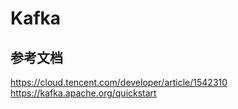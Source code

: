 # Kafka 

## 参考文档
https://cloud.tencent.com/developer/article/1542310
https://kafka.apache.org/quickstart